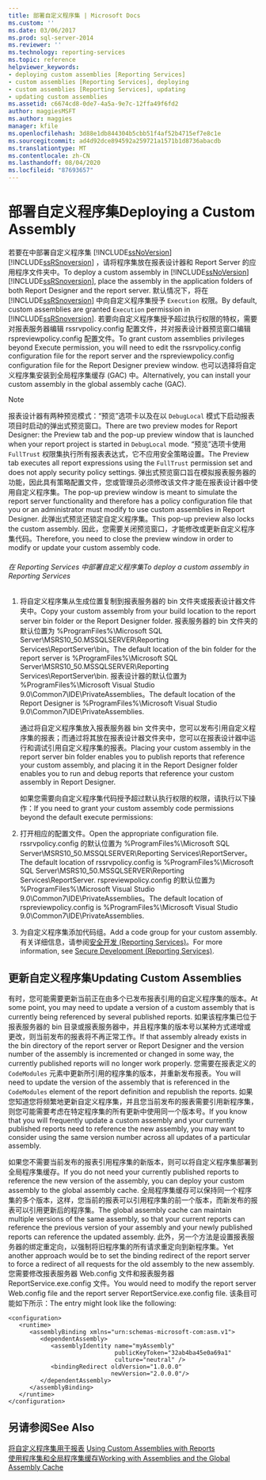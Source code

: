 ```yaml
---
title: 部署自定义程序集 | Microsoft Docs
ms.custom: ''
ms.date: 03/06/2017
ms.prod: sql-server-2014
ms.reviewer: ''
ms.technology: reporting-services
ms.topic: reference
helpviewer_keywords:
- deploying custom assemblies [Reporting Services]
- custom assemblies [Reporting Services], deploying
- custom assemblies [Reporting Services], updating
- updating custom assemblies
ms.assetid: c6674cd8-0de7-4a5a-9e7c-12ffa49f6fd2
author: maggiesMSFT
ms.author: maggies
manager: kfile
ms.openlocfilehash: 3d88e1db844304b5cbb51f4af52b4715ef7e8c1e
ms.sourcegitcommit: ad4d92dce894592a259721a1571b1d8736abacdb
ms.translationtype: MT
ms.contentlocale: zh-CN
ms.lasthandoff: 08/04/2020
ms.locfileid: "87693657"
---
```

# <a name="deploying-a-custom-assembly"></a><span data-ttu-id="7ce4f-102">部署自定义程序集</span><span class="sxs-lookup"><span data-stu-id="7ce4f-102">Deploying a Custom Assembly</span></span>
  <span data-ttu-id="7ce4f-103">若要在中部署自定义程序集 [!INCLUDE[ssNoVersion](../../includes/ssnoversion-md.md)] [!INCLUDE[ssRSnoversion](../../includes/ssrsnoversion-md.md)] ，请将程序集放在报表设计器和 Report Server 的应用程序文件夹中。</span><span class="sxs-lookup"><span data-stu-id="7ce4f-103">To deploy a custom assembly in [!INCLUDE[ssNoVersion](../../includes/ssnoversion-md.md)] [!INCLUDE[ssRSnoversion](../../includes/ssrsnoversion-md.md)], place the assembly in the application folders of both Report Designer and the report server.</span></span> <span data-ttu-id="7ce4f-104">默认情况下，将在 [!INCLUDE[ssRSnoversion](../../includes/ssrsnoversion-md.md)] 中向自定义程序集授予 `Execution` 权限。</span><span class="sxs-lookup"><span data-stu-id="7ce4f-104">By default, custom assemblies are granted `Execution` permission in [!INCLUDE[ssRSnoversion](../../includes/ssrsnoversion-md.md)].</span></span> <span data-ttu-id="7ce4f-105">若要向自定义程序集授予超过执行权限的特权，需要对报表服务器编辑 rssrvpolicy.config 配置文件，并对报表设计器预览窗口编辑 rspreviewpolicy.config 配置文件。</span><span class="sxs-lookup"><span data-stu-id="7ce4f-105">To grant custom assemblies privileges beyond Execute permission, you will need to edit the rssrvpolicy.config configuration file for the report server and the rspreviewpolicy.config configuration file for the Report Designer preview window.</span></span> <span data-ttu-id="7ce4f-106">也可以选择将自定义程序集安装到全局程序集缓存 (GAC) 中。</span><span class="sxs-lookup"><span data-stu-id="7ce4f-106">Alternatively, you can install your custom assembly in the global assembly cache (GAC).</span></span>  
  
> [!NOTE]  
>  <span data-ttu-id="7ce4f-107">报表设计器有两种预览模式：“预览”选项卡以及在以 `DebugLocal` 模式下启动报表项目时启动的弹出式预览窗口。</span><span class="sxs-lookup"><span data-stu-id="7ce4f-107">There are two preview modes for Report Designer: the Preview tab and the pop-up preview window that is launched when your report project is started in `DebugLocal` mode.</span></span> <span data-ttu-id="7ce4f-108">“预览”选项卡使用 `FullTrust` 权限集执行所有报表表达式，它不应用安全策略设置。</span><span class="sxs-lookup"><span data-stu-id="7ce4f-108">The Preview tab executes all report expressions using the `FullTrust` permission set and does not apply security policy settings.</span></span> <span data-ttu-id="7ce4f-109">弹出式预览窗口旨在模拟报表服务器的功能，因此具有策略配置文件，您或管理员必须修改该文件才能在报表设计器中使用自定义程序集。</span><span class="sxs-lookup"><span data-stu-id="7ce4f-109">The pop-up preview window is meant to simulate the report server functionality and therefore has a policy configuration file that you or an administrator must modify to use custom assemblies in Report Designer.</span></span> <span data-ttu-id="7ce4f-110">此弹出式预览还锁定自定义程序集。</span><span class="sxs-lookup"><span data-stu-id="7ce4f-110">This pop-up preview also locks the custom assembly.</span></span> <span data-ttu-id="7ce4f-111">因此，您需要关闭预览窗口，才能修改或更新自定义程序集代码。</span><span class="sxs-lookup"><span data-stu-id="7ce4f-111">Therefore, you need to close the preview window in order to modify or update your custom assembly code.</span></span>  
  
###### <a name="to-deploy-a-custom-assembly-in-reporting-services"></a><span data-ttu-id="7ce4f-112">在 Reporting Services 中部署自定义程序集</span><span class="sxs-lookup"><span data-stu-id="7ce4f-112">To deploy a custom assembly in Reporting Services</span></span>  
  
1.  <span data-ttu-id="7ce4f-113">将自定义程序集从生成位置复制到报表服务器的 bin 文件夹或报表设计器文件夹中。</span><span class="sxs-lookup"><span data-stu-id="7ce4f-113">Copy your custom assembly from your build location to the report server bin folder or the Report Designer folder.</span></span> <span data-ttu-id="7ce4f-114">报表服务器的 bin 文件夹的默认位置为 %ProgramFiles%\Microsoft SQL Server\MSRS10_50.MSSQLSERVER\Reporting Services\ReportServer\bin。</span><span class="sxs-lookup"><span data-stu-id="7ce4f-114">The default location of the bin folder for the report server is %ProgramFiles%\Microsoft SQL Server\MSRS10_50.MSSQLSERVER\Reporting Services\ReportServer\bin.</span></span> <span data-ttu-id="7ce4f-115">报表设计器的默认位置为 %ProgramFiles%\Microsoft Visual Studio 9.0\Common7\IDE\PrivateAssemblies。</span><span class="sxs-lookup"><span data-stu-id="7ce4f-115">The default location of the Report Designer is %ProgramFiles%\Microsoft Visual Studio 9.0\Common7\IDE\PrivateAssemblies.</span></span>  
  
     <span data-ttu-id="7ce4f-116">通过将自定义程序集放入报表服务器 bin 文件夹中，您可以发布引用自定义程序集的报表；而通过将其放在报表设计器文件夹中，您可以在报表设计器中运行和调试引用自定义程序集的报表。</span><span class="sxs-lookup"><span data-stu-id="7ce4f-116">Placing your custom assembly in the report server bin folder enables you to publish reports that reference your custom assembly, and placing it in the Report Designer folder enables you to run and debug reports that reference your custom assembly in Report Designer.</span></span>  
  
     <span data-ttu-id="7ce4f-117">如果您需要向自定义程序集代码授予超过默认执行权限的权限，请执行以下操作：</span><span class="sxs-lookup"><span data-stu-id="7ce4f-117">If you need to grant your custom assembly code permissions beyond the default execute permissions:</span></span>  
  
2.  <span data-ttu-id="7ce4f-118">打开相应的配置文件。</span><span class="sxs-lookup"><span data-stu-id="7ce4f-118">Open the appropriate configuration file.</span></span> <span data-ttu-id="7ce4f-119">rssrvpolicy.config 的默认位置为 %ProgramFiles%\Microsoft SQL Server\MSRS10_50.MSSQLSERVER\Reporting Services\ReportServer。</span><span class="sxs-lookup"><span data-stu-id="7ce4f-119">The default location of rssrvpolicy.config is %ProgramFiles%\Microsoft SQL Server\MSRS10_50.MSSQLSERVER\Reporting Services\ReportServer.</span></span> <span data-ttu-id="7ce4f-120">rspreviewpolicy.config 的默认位置为 %ProgramFiles%\Microsoft Visual Studio 9.0\Common7\IDE\PrivateAssemblies。</span><span class="sxs-lookup"><span data-stu-id="7ce4f-120">The default location of rspreviewpolicy.config is %ProgramFiles%\Microsoft Visual Studio 9.0\Common7\IDE\PrivateAssemblies.</span></span>  
  
3.  <span data-ttu-id="7ce4f-121">为自定义程序集添加代码组。</span><span class="sxs-lookup"><span data-stu-id="7ce4f-121">Add a code group for your custom assembly.</span></span> <span data-ttu-id="7ce4f-122">有关详细信息，请参阅[安全开发 (Reporting Services)](../extensions/secure-development/secure-development-reporting-services.md)。</span><span class="sxs-lookup"><span data-stu-id="7ce4f-122">For more information, see [Secure Development &#40;Reporting Services&#41;](../extensions/secure-development/secure-development-reporting-services.md).</span></span>  
  
## <a name="updating-custom-assemblies"></a><span data-ttu-id="7ce4f-123">更新自定义程序集</span><span class="sxs-lookup"><span data-stu-id="7ce4f-123">Updating Custom Assemblies</span></span>  
 <span data-ttu-id="7ce4f-124">有时，您可能需要更新当前正在由多个已发布报表引用的自定义程序集的版本。</span><span class="sxs-lookup"><span data-stu-id="7ce4f-124">At some point, you may need to update a version of a custom assembly that is currently being referenced by several published reports.</span></span> <span data-ttu-id="7ce4f-125">如果该程序集已位于报表服务器的 bin 目录或报表服务器中，并且程序集的版本号以某种方式递增或更改，则当前发布的报表将不再正常工作。</span><span class="sxs-lookup"><span data-stu-id="7ce4f-125">If that assembly already exists in the bin directory of the report server or Report Designer and the version number of the assembly is incremented or changed in some way, the currently published reports will no longer work properly.</span></span> <span data-ttu-id="7ce4f-126">您需要在报表定义的 `CodeModules` 元素中更新所引用的程序集的版本，并重新发布报表。</span><span class="sxs-lookup"><span data-stu-id="7ce4f-126">You will need to update the version of the assembly that is referenced in the `CodeModules` element of the report definition and republish the reports.</span></span> <span data-ttu-id="7ce4f-127">如果您知道您将频繁地更新自定义程序集，并且您当前发布的报表需要引用新程序集，则您可能需要考虑在特定程序集的所有更新中使用同一个版本号。</span><span class="sxs-lookup"><span data-stu-id="7ce4f-127">If you know that you will frequently update a custom assembly and your currently published reports need to reference the new assembly, you may want to consider using the same version number across all updates of a particular assembly.</span></span>  
  
 <span data-ttu-id="7ce4f-128">如果您不需要当前发布的报表引用程序集的新版本，则可以将自定义程序集部署到全局程序集缓存。</span><span class="sxs-lookup"><span data-stu-id="7ce4f-128">If you do not need your currently published reports to reference the new version of the assembly, you can deploy your custom assembly to the global assembly cache.</span></span> <span data-ttu-id="7ce4f-129">全局程序集缓存可以保持同一个程序集的多个版本，这样，您当前的报表可以引用程序集的前一个版本，而新发布的报表可以引用更新后的程序集。</span><span class="sxs-lookup"><span data-stu-id="7ce4f-129">The global assembly cache can maintain multiple versions of the same assembly, so that your current reports can reference the previous version of your assembly and your newly published reports can reference the updated assembly.</span></span> <span data-ttu-id="7ce4f-130">此外，另一个方法是设置报表服务器的绑定重定向，以强制将旧程序集的所有请求重定向到新程序集。</span><span class="sxs-lookup"><span data-stu-id="7ce4f-130">Yet another approach would be to set the binding redirect of the report server to force a redirect of all requests for the old assembly to the new assembly.</span></span> <span data-ttu-id="7ce4f-131">您需要修改报表服务器 Web.config 文件和报表服务器 ReportService.exe.config 文件。</span><span class="sxs-lookup"><span data-stu-id="7ce4f-131">You would need to modify the report server Web.config file and the report server ReportService.exe.config file.</span></span> <span data-ttu-id="7ce4f-132">该条目可能如下所示：</span><span class="sxs-lookup"><span data-stu-id="7ce4f-132">The entry might look like the following:</span></span>  
  
```  
<configuration>  
   <runtime>  
      <assemblyBinding xmlns="urn:schemas-microsoft-com:asm.v1">  
         <dependentAssembly>  
            <assemblyIdentity name="myAssembly"  
                              publicKeyToken="32ab4ba45e0a69a1"  
                              culture="neutral" />  
            <bindingRedirect oldVersion="1.0.0.0"  
                             newVersion="2.0.0.0"/>  
         </dependentAssembly>  
      </assemblyBinding>  
   </runtime>  
</configuration>  
```  
  
## <a name="see-also"></a><span data-ttu-id="7ce4f-133">另请参阅</span><span class="sxs-lookup"><span data-stu-id="7ce4f-133">See Also</span></span>  
 <span data-ttu-id="7ce4f-134">[将自定义程序集用于报表](using-custom-assemblies-with-reports.md) </span><span class="sxs-lookup"><span data-stu-id="7ce4f-134">[Using Custom Assemblies with Reports](using-custom-assemblies-with-reports.md) </span></span>  
 [<span data-ttu-id="7ce4f-135">使用程序集和全局程序集缓存</span><span class="sxs-lookup"><span data-stu-id="7ce4f-135">Working with Assemblies and the Global Assembly Cache</span></span>](https://go.microsoft.com/fwlink/?LinkId=63912)  
  
  
